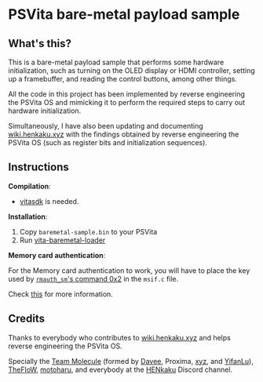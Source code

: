 # PSVita bare-metal payload sample

## What's this?

This is a bare-metal payload sample that performs some hardware initialization, such as turning on the OLED display or HDMI controller, setting up a framebuffer, and reading the control buttons, among other things.

All the code in this project has been implemented by reverse engineering the PSVita OS and mimicking it to perform the required steps to carry out hardware initialization.

Simultaneously, I have also been updating and documenting [wiki.henkaku.xyz](https://wiki.henkaku.xyz/) with the findings obtained by reverse engineering the PSVita OS (such as register bits and initialization sequences).

## Instructions

**Compilation**:

* [vitasdk](https://vitasdk.org/) is needed.

**Installation**:

1. Copy `baremetal-sample.bin` to your PSVita
2. Run [vita-baremetal-loader](https://github.com/xerpi/vita-baremetal-loader)

**Memory card authentication**:

For the Memory card authentication to work, you will have to place the key used by [`rmauth_sm`'s command 0x2](https://wiki.henkaku.xyz/vita/F00D_Commands#rmauth_sm.self) in the `msif.c` file.

Check [this](https://wiki.henkaku.xyz/vita/Keys) for more information.

## Credits

Thanks to everybody who contributes to [wiki.henkaku.xyz](https://wiki.henkaku.xyz/) and helps reverse engineering the PSVita OS.

Specially the [Team Molecule](https://twitter.com/teammolecule) (formed by [Davee](https://twitter.com/DaveeFTW), Proxima, [xyz](https://twitter.com/pomfpomfpomf3), and [YifanLu](https://twitter.com/yifanlu)), [TheFloW](https://twitter.com/theflow0), [motoharu](https://github.com/motoharu-gosuto), and everybody at the [HENkaku](https://discord.gg/m7MwpKA) Discord channel.
